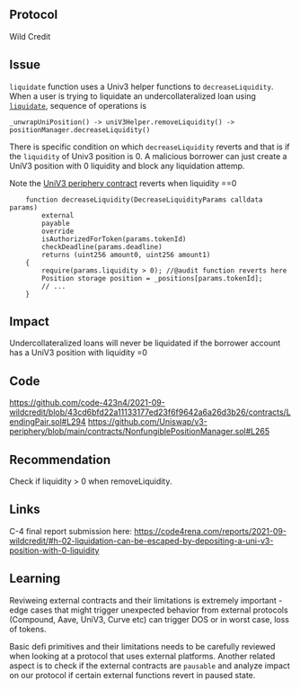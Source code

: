 ## Protocol

Wild Credit

## Issue

`liquidate` function uses a Univ3 helper functions to `decreaseLiquidity`. When a user is trying to liquidate an undercollateralized loan using [`liquidate`](https://github.com/code-423n4/2021-09-wildcredit/blob/43cd6bfd22a11133177ed23f6f9642a6a26d3b26/contracts/LendingPair.sol#L294), sequence of operations is

`_unwrapUniPosition() -> uniV3Helper.removeLiquidity() -> positionManager.decreaseLiquidity()`

There is specific condition on which `decreaseLiquidity` reverts and that is if the `liquidity` of Univ3 position is 0. A malicious borrower can just create a UniV3 position with 0 liquidity and block any liquidation attemp.

Note the [UniV3 periphery contract](https://github.com/Uniswap/v3-periphery/blob/main/contracts/NonfungiblePositionManager.sol#L265) reverts when liquidity ==0

```
    function decreaseLiquidity(DecreaseLiquidityParams calldata params)
        external
        payable
        override
        isAuthorizedForToken(params.tokenId)
        checkDeadline(params.deadline)
        returns (uint256 amount0, uint256 amount1)
    {
        require(params.liquidity > 0); //@audit function reverts here
        Position storage position = _positions[params.tokenId];
        // ...
    }

```

## Impact

Undercollateralized loans will never be liquidated if the borrower account has a UniV3 position with liquidity =0

## Code

https://github.com/code-423n4/2021-09-wildcredit/blob/43cd6bfd22a11133177ed23f6f9642a6a26d3b26/contracts/LendingPair.sol#L294
https://github.com/Uniswap/v3-periphery/blob/main/contracts/NonfungiblePositionManager.sol#L265

## Recommendation

Check if liquidity > 0 when removeLiquidity.

## Links

C-4 final report submission here:
https://code4rena.com/reports/2021-09-wildcredit/#h-02-liquidation-can-be-escaped-by-depositing-a-uni-v3-position-with-0-liquidity

## Learning

Reviweing external contracts and their limitations is extremely important - edge cases that might trigger unexpected behavior from external protocols (Compound, Aave, UniV3, Curve etc) can trigger DOS or in worst case, loss of tokens.

Basic defi primitives and their limitations needs to be carefully reviewed when looking at a protocol that uses external platforms. Another related aspect is to check if the external contracts are `pausable` and analyze impact on our protocol if certain external functions revert in paused state.
